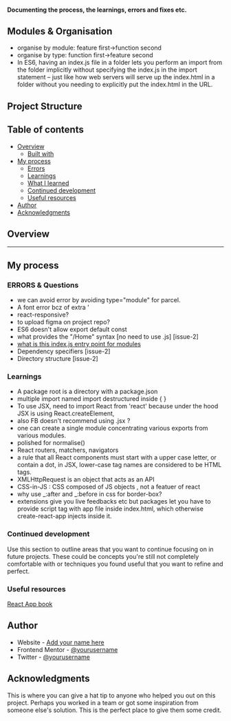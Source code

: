 #### Documenting the process, the learnings, errors and fixes etc.

## Modules & Organisation

- organise by module: feature first->function second
- organise by type: function first->feature second
- In ES6, having an index.js file in a folder lets you perform an import from the folder implicitly without specifying the index.js in the import statement – just like how web servers will serve up the index.html in a folder without you needing to explicitly put the index.html in the URL.

## Project Structure

## Table of contents

- [Overview](#overview)
  - [Built with](#built-with)
- [My process](#my-process)
  - [Errors](#errors)
  - [Learnings](#learnings)
  - [What I learned](#what-i-learned)
  - [Continued development](#continued-development)
  - [Useful resources](#useful-resources)
- [Author](#author)
- [Acknowledgments](#acknowledgments)

## Overview

---

## My process

### ERRORS & Questions

- we can avoid error by avoiding type="module" for parcel.
- A font error bcz of extra '
- react-responsive?
- to upload figma on project repo?
- ES6 doesn't allow export default const
- what provides the "/Home" syntax [no need to use .js] [issue-2]
- [what is this index.js entry point for modules](https://stackoverflow.com/questions/44092341/how-do-index-js-files-work-in-react-component-directories)
- Dependency specifiers [issue-2]
- Directory structure [issue-2]

### Learnings

- A package root is a directory with a package.json
- multiple import named import destructured inside { }
- To use JSX, need to import React from 'react' because under the hood JSX is using React.createElement,
- also FB doesn't recommend using .jsx ?
- one can create a single module concentrating various exports from various modules.
- polished for normalise()
- React routers, matchers, navigators
- a rule that all React components must start with a upper case letter, or contain a dot, in JSX, lower-case tag names are considered to be HTML tags.
- XMLHttpRequest is an object that acts as an API
- CSS-in-JS : CSS composed of JS objects , not a featuer of react
- why use _:after and _:before in css for border-box?
- extensions give you live feedbacks etc but packages let you have to provide script tag with app file inside index.html, which otherwise create-react-app injects inside it.

### Continued development

Use this section to outline areas that you want to continue focusing on in future projects. These could be concepts you're still not completely comfortable with or techniques you found useful that you want to refine and perfect.

### Useful resources

[React App book](https://survivejs.com/react/introduction/)

## Author

- Website - [Add your name here](https://www.your-site.com)
- Frontend Mentor - [@yourusername](https://www.frontendmentor.io/profile/yourusername)
- Twitter - [@yourusername](https://www.twitter.com/yourusername)

## Acknowledgments

This is where you can give a hat tip to anyone who helped you out on this project. Perhaps you worked in a team or got some inspiration from someone else's solution. This is the perfect place to give them some credit.
